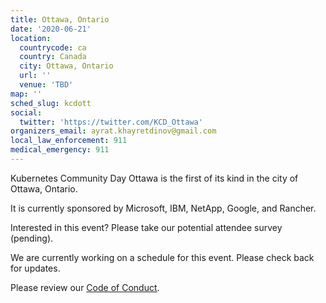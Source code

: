 ```yaml
---
title: Ottawa, Ontario
date: '2020-06-21'
location:
  countrycode: ca
  country: Canada
  city: Ottawa, Ontario
  url: ''
  venue: 'TBD'
map: ''
sched_slug: kcdott
social:
  twitter: 'https://twitter.com/KCD_Ottawa'
organizers_email: ayrat.khayretdinov@gmail.com
local_law_enforcement: 911
medical_emergency: 911
---
```


Kubernetes Community Day Ottawa is the first of its kind in the city of Ottawa, Ontario.

It is currently sponsored by Microsoft, IBM, NetApp, Google, and Rancher.

Interested in this event?  Please take our potential attendee survey (pending).

We are currently working on a schedule for this event. Please check back for updates.

Please review our [Code of Conduct](/code-of-conduct).

